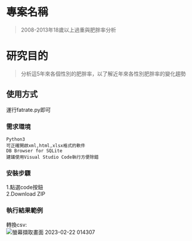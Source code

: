 # 專案名稱
> 2008-2013年18歲以上過重與肥胖率分析

# 研究目的
> 分析這5年來各個性別的肥胖率，以了解近年來各性別肥胖率的變化趨勢<br>

## 使用方式

運行fatrate.py即可

### 需求環境

```
Python3
可正確開啟xml,html,xlsx格式的軟件
DB Browser for SQLite
建議使用Visual Studio Code執行方便除錯
```

### 安裝步驟

1.點選code按鈕<br>
2.Download ZIP

### 執行結果範例
轉換csv:<br>
![螢幕擷取畫面 2023-02-22 014307](https://user-images.githubusercontent.com/122202405/220620832-bc9dbc14-7270-4b28-a0e3-7d6333c2fb1d.png)
